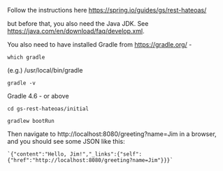 Follow the instructions here
https://spring.io/guides/gs/rest-hateoas/

but before that, you also need the Java JDK. See https://java.com/en/download/faq/develop.xml.

You also need to have installed Gradle from https://gradle.org/ -

  `which gradle`

  (e.g.) /usr/local/bin/gradle

  `gradle -v`

  Gradle 4.6 - or above


`cd gs-rest-hateoas/initial`

`gradlew bootRun`

Then navigate to http://localhost:8080/greeting?name=Jim in a browser, and you
should see some JSON like this:

    `{"content":"Hello, Jim!","_links":{"self":{"href":"http://localhost:8080/greeting?name=Jim"}}}`
